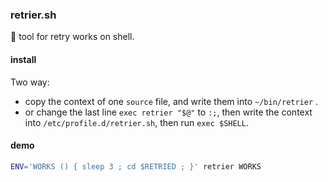 ### retrier.sh

🦔 tool for retry works on shell.

#### install

Two way:

- copy the context of one `source` file, and write them into `~/bin/retrier` .
- or change the last line `exec retrier "$@"` to `:;`, then write the context into `/etc/profile.d/retrier.sh`, then run `exec $SHELL`.

#### demo

~~~ sh
ENV='WORKS () { sleep 3 ; cd $RETRIED ; }' retrier WORKS
~~~
